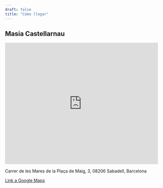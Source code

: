 ```yaml
---
draft: false
title: "Cómo llegar"
---
```

## Masia Castellarnau

<iframe src="https://www.google.com/maps/embed?pb=!1m18!1m12!1m3!1d2985.4611492059794!2d2.0702543776151816!3d41.55926308531406!2m3!1f0!2f0!3f0!3m2!1i1024!2i768!4f13.1!3m3!1m2!1s0x12a495c1aac056c3%3A0x82df79f30cb95afc!2sMasia%20Castellarnau!5e0!3m2!1sen!2ses!4v1731108021131!5m2!1sen!2ses" width="100%" height="400px" style="border:0;" allowfullscreen="" referrerpolicy="no-referrer-when-downgrade"></iframe>

Carrer de les Mares de la Plaça de Maig, 3, 08206 Sabadell, Barcelona

<a href="https://maps.app.goo.gl/bQ1TSvqX341z5UKu8">Link a Google Maps</a>